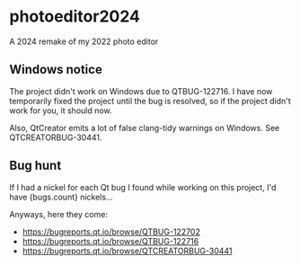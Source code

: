 # photoeditor2024
 
A 2024 remake of my 2022 photo editor

## Windows notice
The project didn't work on Windows due to QTBUG-122716. I have now temporarily fixed the project until the bug is resolved, so if the project didn't work for you, it should now.

Also, QtCreator emits a lot of false clang-tidy warnings on Windows. See QTCREATORBUG-30441.

## Bug hunt
If I had a nickel for each Qt bug I found while working on this project, I'd have {bugs.count} nickels... 

Anyways, here they come:
- https://bugreports.qt.io/browse/QTBUG-122702
- https://bugreports.qt.io/browse/QTBUG-122716
- https://bugreports.qt.io/browse/QTCREATORBUG-30441
